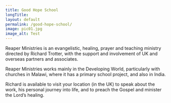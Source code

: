 ```yaml
---
title: Good Hope School
longTitle: 
layout: default
permalink: /good-hope-school/
image: pic01.jpg
image_alt: Test
---
```

Reaper Ministries is an evangelistic, healing, prayer and teaching ministry directed by Richard Trotter, with the support and involvement of UK and overseas partners and associates.

Reaper Ministries works mainly in the Developing World, particularly with churches in Malawi, where it has a primary school project, and also in India.

Richard is available to visit your location (in the UK)  to speak about the work, his personal journey into life, and to preach the Gospel and minister the Lord’s healing.